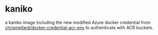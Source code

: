 # kaniko

a kaniko image including the new modified Azure docker credential from [chrismellard/docker-credential-acr-env](https://github.com/chrismellard/docker-credential-acr-env) to authenticate with ACR buckets.
